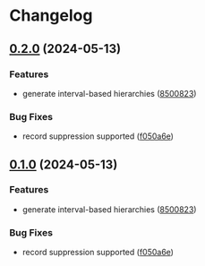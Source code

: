 # Changelog

## [0.2.0](https://github.com/IFCA-Advanced-Computing/anjana/compare/v0.1.1...v0.2.0) (2024-05-13)


### Features

* generate interval-based hierarchies ([8500823](https://github.com/IFCA-Advanced-Computing/anjana/commit/850082334322b14f6c5d98975aa3d93fb95a860c))


### Bug Fixes

* record suppression supported ([f050a6e](https://github.com/IFCA-Advanced-Computing/anjana/commit/f050a6ebaf2e13ed159e3beac7635c9b9b4ccb14))

## [0.1.0](https://github.com/IFCA-Advanced-Computing/anjana/compare/v0.0.2...v0.1.0) (2024-05-13)


### Features

* generate interval-based hierarchies ([8500823](https://github.com/IFCA-Advanced-Computing/anjana/commit/850082334322b14f6c5d98975aa3d93fb95a860c))


### Bug Fixes

* record suppression supported ([f050a6e](https://github.com/IFCA-Advanced-Computing/anjana/commit/f050a6ebaf2e13ed159e3beac7635c9b9b4ccb14))

